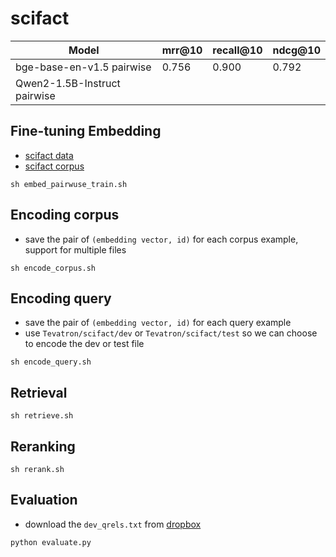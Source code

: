 # scifact


| Model                        | mrr@10 | recall@10 | ndcg@10 |
|------------------------------|--------|-----------|---------|
| bge-base-en-v1.5 pairwise    | 0.756  | 0.900     | 0.792   |
| Qwen2-1.5B-Instruct pairwise ||||


## Fine-tuning Embedding
- [scifact data](https://huggingface.co/datasets/Tevatron/scifact)
- [scifact corpus](https://huggingface.co/datasets/Tevatron/scifact-corpus)

```shell
sh embed_pairwuse_train.sh
```

## Encoding corpus
- save the pair of `(embedding vector, id)` for each corpus example, support for multiple files

```shell
sh encode_corpus.sh
```

## Encoding query
- save the pair of `(embedding vector, id)` for each query example
- use `Tevatron/scifact/dev` or `Tevatron/scifact/test` so we can choose to encode the dev or test file

```shell
sh encode_query.sh
```

## Retrieval
```shell
sh retrieve.sh
```

## Reranking
```shell
sh rerank.sh
```

## Evaluation
- download the `dev_qrels.txt` from [dropbox](https://www.dropbox.com/s/lpq8mfynqzsuyy5/dev_qrels.txt)
```shell
python evaluate.py
```
